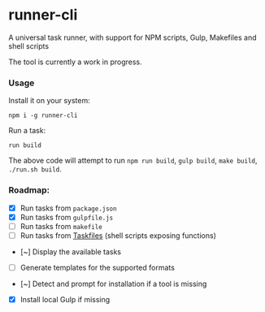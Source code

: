# runner-cli
A universal task runner, with support for NPM scripts, Gulp, Makefiles and shell scripts

The tool is currently a work in progress.

### Usage

Install it on your system:

```
npm i -g runner-cli
```

Run a task:

```
run build
```

The above code will attempt to run `npm run build`, `gulp build`, `make build`, `./run.sh build`.

### Roadmap:
- [x] Run tasks from `package.json`
- [x] Run tasks from `gulpfile.js`
- [ ] Run tasks from `makefile`
- [ ] Run tasks from [Taskfiles](https://hackernoon.com/introducing-the-taskfile-5ddfe7ed83bd) (shell scripts exposing functions)
- [~] Display the available tasks
- [ ] Generate templates for the supported formats
- [~] Detect and prompt for installation if a tool is missing
- [x] Install local Gulp if missing
